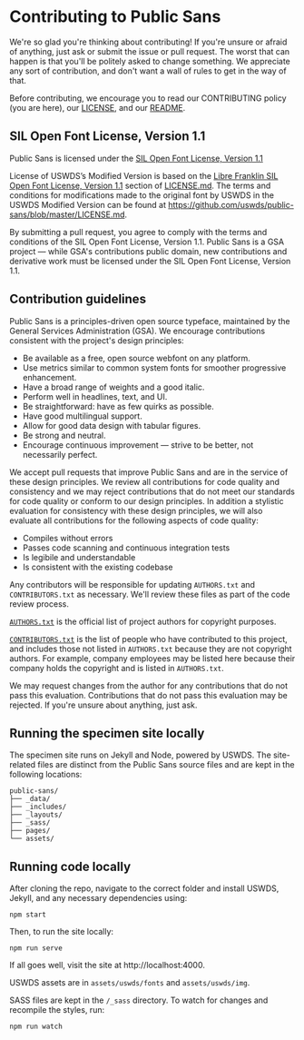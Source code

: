 # Contributing to Public Sans

We're so glad you're thinking about contributing! If you're unsure or afraid of anything, just ask or submit the issue or pull request. The worst that can happen is that you'll be politely asked to change something. We appreciate any sort of contribution, and don't want a wall of rules to get in the way of that.

Before contributing, we encourage you to read our CONTRIBUTING policy (you are here), our [LICENSE](https://github.com/uswds/public-sans/blob/master/LICENSE.md), and our [README](https://github.com/uswds/public-sans/blob/master/README.md).

## SIL Open Font License, Version 1.1

Public Sans is licensed under the [SIL Open Font License, Version 1.1](https://scripts.sil.org/cms/scripts/page.php?site_id=nrsi&id=OFL_web)

License of USWDS’s Modified Version is based on the [Libre Franklin SIL Open Font License, Version 1.1](https://github.com/uswds/public-sans/blob/master/LICENSE.md#libre-franklin-sil-open-font-license-11) section of [LICENSE.md](https://github.com/uswds/public-sans/blob/master/LICENSE.md). The terms and conditions for modifications made to the original font by USWDS in the USWDS Modified Version can be found at https://github.com/uswds/public-sans/blob/master/LICENSE.md.

By submitting a pull request, you agree to comply with the terms and conditions of the SIL Open Font License, Version 1.1. Public Sans is a GSA project — while GSA's contributions public domain, new contributions and derivative work must be licensed under the SIL Open Font License, Version 1.1.

## Contribution guidelines

Public Sans is a principles-driven open source typeface, maintained by the General Services Administration (GSA). We encourage contributions consistent with the project's design principles:

-   Be available as a free, open source webfont on any platform.
-   Use metrics similar to common system fonts for smoother progressive enhancement.
-   Have a broad range of weights and a good italic.
-   Perform well in headlines, text, and UI.
-   Be straightforward: have as few quirks as possible.
-   Have good multilingual support.
-   Allow for good data design with tabular figures.
-   Be strong and neutral.
-   Encourage continuous improvement — strive to be better, not necessarily perfect.

We accept pull requests that improve Public Sans and are in the service of these design principles. We review all contributions for code quality and consistency and we may reject contributions that do not meet our standards for code quality or conform to our design principles. In addition a stylistic evaluation for consistency with these design principles, we will also evaluate all contributions for the following aspects of code quality:

-   Compiles without errors
-   Passes code scanning and continuous integration tests
-   Is legibile and understandable
-   Is consistent with the existing codebase

Any contributors will be responsible for updating `AUTHORS.txt` and `CONTRIBUTORS.txt` as necessary. We'll review these files as part of the code review process.

[`AUTHORS.txt`](https://github.com/uswds/public-sans/blob/master/AUTHORS.txt) is the official list of project authors for copyright purposes.

[`CONTRIBUTORS.txt`](https://github.com/uswds/public-sans/blob/master/CONTRIBUTORS.txt) is the list of people who have contributed to this project, and includes those not listed in `AUTHORS.txt` because they are not copyright authors. For example, company employees may be listed here because their company holds the copyright and is listed in `AUTHORS.txt`.

We may request changes from the author for any contributions that do not pass this evaluation. Contributions that do not pass this evaluation may be rejected. If you're unsure about anything, just ask.

## Running the specimen site locally

The specimen site runs on Jekyll and Node, powered by USWDS. The site-related files are distinct from the Public Sans source files and are kept in the following locations:

```
public-sans/
├── _data/
├── _includes/
├── _layouts/
├── _sass/
├── pages/
└── assets/

```

## Running code locally

After cloning the repo, navigate to the correct folder and install USWDS, Jekyll, and any necessary dependencies using:

```
npm start
```

Then, to run the site locally:

```
npm run serve
```

If all goes well, visit the site at http://localhost:4000.

USWDS assets are in `assets/uswds/fonts` and `assets/uswds/img`.

SASS files are kept in the `/_sass` directory. To watch for changes and recompile the styles, run:

```
npm run watch
```
